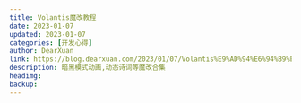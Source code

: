 ```yaml
---
title: Volantis魔改教程
date: 2023-01-07
updated: 2023-01-07
categories: [开发心得]
author: DearXuan
link: https://blog.dearxuan.com/2023/01/07/Volantis%E9%AD%94%E6%94%B9%E6%95%99%E7%A8%8B/
description: 暗黑模式动画,动态诗词等魔改合集
headimg:
backup: 
---
```

